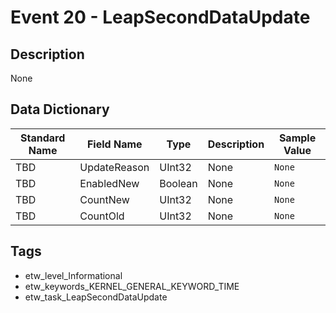 # Event 20 - LeapSecondDataUpdate

## Description
None

## Data Dictionary
|Standard Name|Field Name|Type|Description|Sample Value|
|---|---|---|---|---|
|TBD|UpdateReason|UInt32|None|`None`|
|TBD|EnabledNew|Boolean|None|`None`|
|TBD|CountNew|UInt32|None|`None`|
|TBD|CountOld|UInt32|None|`None`|

## Tags
* etw_level_Informational
* etw_keywords_KERNEL_GENERAL_KEYWORD_TIME
* etw_task_LeapSecondDataUpdate